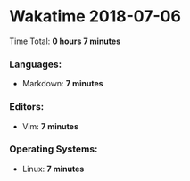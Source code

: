 # Wakatime 2018-07-06

Time Total: **0 hours 7 minutes**

### Languages:
- Markdown: **7 minutes** 

### Editors:
- Vim: **7 minutes** 

### Operating Systems:
- Linux: **7 minutes** 

